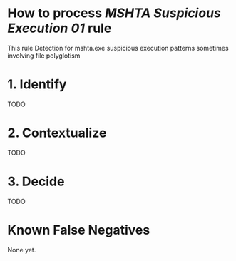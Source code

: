 # How to process *MSHTA Suspicious Execution 01* rule
This rule Detection for mshta.exe suspicious execution patterns sometimes involving file polyglotism

# 1. Identify
TODO

# 2. Contextualize
TODO

# 3. Decide
TODO

# Known False Negatives
None yet.
